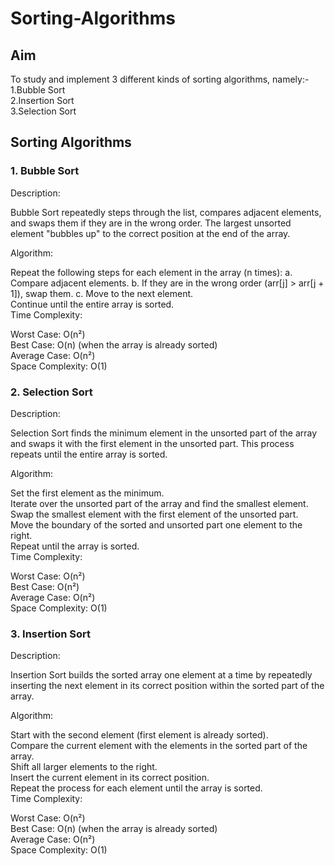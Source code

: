 # Sorting-Algorithms
## Aim
To study and implement 3 different kinds of sorting algorithms, namely:-  
1.Bubble Sort   
2.Insertion Sort  
3.Selection Sort  
## Sorting Algorithms
### 1. Bubble Sort
Description:  
  
Bubble Sort repeatedly steps through the list, compares adjacent elements, and swaps them if they are in the wrong order. The largest unsorted element "bubbles up" to the correct position at the end of the array.  

Algorithm:  
  
Repeat the following steps for each element in the array (n times): a. Compare adjacent elements. b. If they are in the wrong order (arr[j] > arr[j + 1]), swap them. c. Move to the next element.  
Continue until the entire array is sorted.  
Time Complexity:  
  
Worst Case: O(n²)  
Best Case: O(n) (when the array is already sorted)  
Average Case: O(n²)  
Space Complexity: O(1)  

### 2. Selection Sort
Description:  
  
Selection Sort finds the minimum element in the unsorted part of the array and swaps it with the first element in the unsorted part. This process repeats until the entire array is sorted.  
  
Algorithm:  

Set the first element as the minimum.  
Iterate over the unsorted part of the array and find the smallest element.  
Swap the smallest element with the first element of the unsorted part.  
Move the boundary of the sorted and unsorted part one element to the right.  
Repeat until the array is sorted.  
Time Complexity:  

Worst Case: O(n²)  
Best Case: O(n²)  
Average Case: O(n²)  
Space Complexity: O(1)  

### 3. Insertion Sort
Description:   
  
Insertion Sort builds the sorted array one element at a time by repeatedly inserting the next element in its correct position within the sorted part of the array.  

Algorithm:  

Start with the second element (first element is already sorted).  
Compare the current element with the elements in the sorted part of the array.  
Shift all larger elements to the right.  
Insert the current element in its correct position.  
Repeat the process for each element until the array is sorted.  
Time Complexity:  

Worst Case: O(n²)  
Best Case: O(n) (when the array is already sorted)  
Average Case: O(n²)  
Space Complexity: O(1)  
